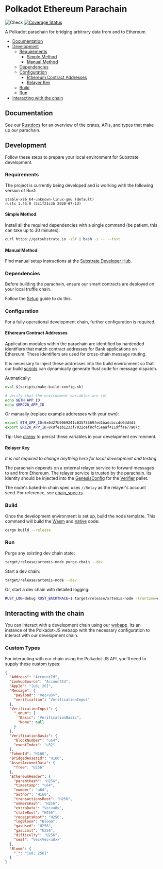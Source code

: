 # Polkadot Ethereum Parachain <!-- omit in toc -->
![Check](https://github.com/Snowfork/polkadot-ethereum/workflows/Check/badge.svg)
[![Coverage Status](https://coveralls.io/repos/github/Snowfork/polkadot-ethereum/badge.svg)](https://coveralls.io/github/Snowfork/polkadot-ethereum)

A Polkadot parachain for bridging arbitrary data from and to Ethereum.

- [Documentation](#documentation)
- [Development](#development)
  - [Requirements](#requirements)
    - [Simple Method](#simple-method)
    - [Manual Method](#manual-method)
  - [Dependencies](#dependencies)
  - [Configuration](#configuration)
    - [Ethereum Contract Addresses](#ethereum-contract-addresses)
    - [Relayer Key](#relayer-key)
  - [Build](#build)
  - [Run](#run)
- [Interacting with the chain](#interacting-with-the-chain)

## Documentation

See our [Rustdocs](https://sad-curie-a48c3f.netlify.app/) for an overview of the crates, APIs, and types that make up our parachain.

## Development

Follow these steps to prepare your local environment for Substrate development.

### Requirements

The project is currently being developed and is working with the following version of Rust:

```
stable-x86_64-unknown-linux-gnu (default)
rustc 1.45.0 (5c1f21c3b 2020-07-13)
```

#### Simple Method

Install all the required dependencies with a single command (be patient, this can take up to 30
minutes).

```bash
curl https://getsubstrate.io -sSf | bash -s -- --fast
```

#### Manual Method

Find manual setup instructions at the
[Substrate Developer Hub](https://substrate.dev/docs/en/knowledgebase/getting-started/#manual-installation).

### Dependencies

Before building the parachain, ensure our smart contracts are deployed on your local truffle chain.

Follow the [Setup](../ethereum/README.md#set-up) guide to do this.

### Configuration

For a fully operational development chain, further configuration is required.

#### Ethereum Contract Addresses

Application modules within the parachain are identified by hardcoded identifiers that match contract addresses for Bank applications on Ethereum. These identifiers are used for cross-chain message routing.

It is necessary to inject these addresses into the build environment so that our build [scripts](https://doc.rust-lang.org/cargo/reference/build-scripts.html) can dynamically generate
Rust code for message dispatch.

Autmatically:

```bash
eval $(scripts/make-build-config.sh)

# verify that the environment variables are set
echo $ETH_APP_ID
echo $ERC20_APP_ID
```

Or manually (replace example addresses with your own):

```bash
export ETH_APP_ID=0x0d27b0069241c03575669fed1badcbccdc0dd4d1
export ERC20_APP_ID=0x8fe1b1233f7032cef8cfc5eaaf411dffaa77a07c
```

Tip: Use [direnv](https://direnv.net/) to persist these variables in your development environment.

#### Relayer Key

_It is not required to change anything here for local development and testing._

The parachain depends on a external relayer service to forward messages to and from Ethereum. The relayer service is trusted by the parachain. Its identity should be injected into the [GenesisConfig](https://snowfork.github.io/artemis-rust-docs/pallet_verifier/struct.GenesisConfig.html#structfield.key) for the [Verifier](https://snowfork.github.io/artemis-rust-docs/pallet_verifier/index.html) pallet.

The node's baked-in chain spec uses `//Relay` as the relayer's account seed. For reference, see [chain_spec.rs](https://github.com/Snowfork/polkadot-ethereum/blob/main/parachain/node/src/chain_spec.rs#L50).

### Build

Once the development environment is set up, build the node template. This command will build the
[Wasm](https://substrate.dev/docs/en/knowledgebase/advanced/executor#wasm-execution) and
[native](https://substrate.dev/docs/en/knowledgebase/advanced/executor#native-execution) code:

```bash
cargo build --release
```

### Run

Purge any existing dev chain state:

```bash
target/release/artemis-node purge-chain --dev
```

Start a dev chain:

```bash
target/release/artemis-node --dev
```

Or, start a dev chain with detailed logging:

```bash
RUST_LOG=debug RUST_BACKTRACE=1 target/release/artemis-node -lruntime=debug --dev
```

## Interacting with the chain

You can interact with a development chain using our [webapp](https://xenodochial-goldstine-1ba19f.netlify.app). Its an instance of the Polkadot-JS webapp with the necessary configuration to interact with our development chain.

### Custom Types

For interacting with our chain using the Polkadot-JS API, you'll need to supply these custom types:

```json
{
  "Address": "AccountId",
  "LookupSource": "AccountId",
  "AppId": "[u8; 20]",
  "Message": {
    "payload": "Vec<u8>",
    "verification": "VerificationInput"
  },
  "VerificationInput": {
    "_enum": {
      "Basic": "VerificationBasic",
      "None": null
    }
  },
  "VerificationBasic": {
    "blockNumber": "u64",
    "eventIndex": "u32"
  },
  "TokenId": "H160",
  "BridgedAssetId": "H160",
  "AssetAccountData": {
    "free": "U256"
  },
  "EthereumHeader": {
    "parentHash": "H256",
    "timestamp": "u64",
    "number": "u64",
    "author": "H160",
    "transactionsRoot": "H256",
    "ommersHash": "H256",
    "extraData": "Vec<u8>",
    "stateRoot": "H256",
    "receiptsRoot": "H256",
    "logBloom": "Bloom",
    "gasUsed": "U256",
    "gasLimit": "U256",
    "difficulty": "U256",
    "seal": "Vec<Vec<u8>>"
  },
  "Bloom": {
    "_": "[u8; 256]"
  }
}
```
